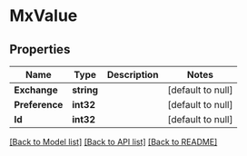 # MxValue

## Properties
Name | Type | Description | Notes
------------ | ------------- | ------------- | -------------
**Exchange** | **string** |  | [default to null]
**Preference** | **int32** |  | [default to null]
**Id** | **int32** |  | [default to null]

[[Back to Model list]](../README.md#documentation-for-models) [[Back to API list]](../README.md#documentation-for-api-endpoints) [[Back to README]](../README.md)


